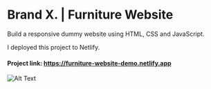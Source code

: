 # Brand X. | Furniture Website

Build a responsive dummy website using HTML, CSS and JavaScript.

I deployed this project to Netlify.

#### Project link: https://furniture-website-demo.netlify.app

![Alt Text](https://github.com/nick2498/furniture-website/blob/main/img/furniture-website-preview.png)
